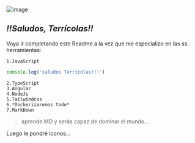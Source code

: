 ![image](https://github.com/user-attachments/assets/cf6ee9ba-38dc-4982-b567-0f5c3817b883)

## *!!Saludos, Terrícolas!!*

Voya ir completando este Readme a la vez que me especializo en las ss. herramientas:

    1.JavaScript    
```javascript
console.log('saludos Terrícolas!!!')
```
    2.TypeScript
    3.Angular
    4.NodeJs
    5.Tailwindcss
    6.*Dockerizaremos todo*
    7.MarkDown

>aprende MD y serás capaz de dominar el mundo...


Luego le pondré iconos...





